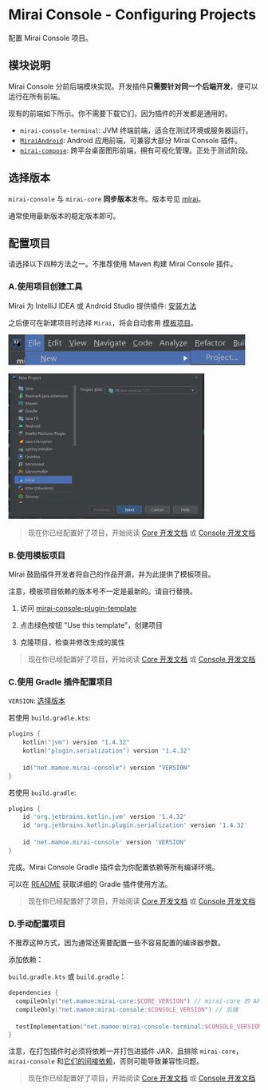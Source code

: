 # Mirai Console - Configuring Projects

配置 Mirai Console 项目。

## 模块说明

Mirai Console 分前后端模块实现。开发插件**只需要针对同一个后端开发**，便可以运行在所有前端。

现有的前端如下所示。你不需要下载它们，因为插件的开发都是通用的。

- `mirai-console-terminal`: JVM 终端前端，适合在测试环境或服务器运行。
- [`MiraiAndroid`](https://github.com/mzdluo123/MiraiAndroid): Android 应用前端，可兼容大部分 Mirai Console 插件。
- [`mirai-compose`](https://github.com/sonder-joker/mirai-compose): 跨平台桌面图形前端，拥有可视化管理。正处于测试阶段。

## 选择版本

`mirai-console` 与 `mirai-core` **同步版本**发布。版本号见 [mirai](https://github.com/mamoe/mirai/blob/dev/docs/ConfiguringProjects.md#%E9%80%89%E6%8B%A9%E7%89%88%E6%9C%AC)。

通常使用最新版本的稳定版本即可。

## 配置项目

请选择以下四种方法之一。不推荐使用 Maven 构建 Mirai Console 插件。

### A.使用项目创建工具

Mirai 为 IntelliJ IDEA 或 Android Studio 提供插件: [安装方法](https://github.com/mamoe/mirai/blob/dev/docs/Preparations.md#%E5%AE%89%E8%A3%85-ide-%E6%8F%92%E4%BB%B6)

之后便可在新建项目时选择 `Mirai`，将会自动套用 [模板项目](https://github.com/project-mirai/mirai-console-plugin-template)。

![](.ConfiguringProjects_images/6d010b1a.png)

![](.ConfiguringProjects_images/a6a3b24b.png)

> 现在你已经配置好了项目，开始阅读 [Core 开发文档](https://github.com/mamoe/mirai/blob/dev/docs/CoreAPI.md) 或 [Console 开发文档](README.md#mirai-console)

### B.使用模板项目

Mirai 鼓励插件开发者将自己的作品开源，并为此提供了模板项目。

注意，模板项目依赖的版本号不一定是最新的。请自行替换。

1. 访问 [mirai-console-plugin-template](https://github.com/project-mirai/mirai-console-plugin-template)

2. 点击绿色按钮 "Use this template"，创建项目

3. 克隆项目，检查并修改生成的属性

> 现在你已经配置好了项目，开始阅读 [Core 开发文档](https://github.com/mamoe/mirai/blob/dev/docs/CoreAPI.md) 或 [Console 开发文档](README.md#mirai-console)

### C.使用 Gradle 插件配置项目

`VERSION`: [选择版本](#选择版本)

若使用 `build.gradle.kts`:
```kotlin
plugins {
    kotlin("jvm") version "1.4.32"
    kotlin("plugin.serialization") version "1.4.32"
    
    id("net.mamoe.mirai-console") version "VERSION"
}
```

若使用 `build.gradle`:
```groovy
plugins {
    id 'org.jetbrains.kotlin.jvm' version '1.4.32'
    id 'org.jetbrains.kotlin.plugin.serialization' version '1.4.32'
    
    id 'net.mamoe.mirai-console' version 'VERSION'
}
```

完成。Mirai Console Gradle 插件会为你配置依赖等所有编译环境。

可以在 [README](../tools/gradle-plugin/README.md#mirai-console-gradle-plugin) 获取详细的 Gradle 插件使用方法。

> 现在你已经配置好了项目，开始阅读 [Core 开发文档](https://github.com/mamoe/mirai/blob/dev/docs/CoreAPI.md) 或 [Console 开发文档](README.md#mirai-console)

### D.手动配置项目

不推荐这种方式，因为通常还需要配置一些不容易配置的编译器参数。

添加依赖：

`build.gradle.kts` 或 `build.gradle`：
```kotlin
dependencies {
  compileOnly("net.mamoe:mirai-core:$CORE_VERSION") // mirai-core 的 API
  compileOnly("net.mamoe:mirai-console:$CONSOLE_VERSION") // 后端
  
  testImplementation("net.mamoe:mirai-console-terminal:$CONSOLE_VERSION") // 前端, 用于启动测试
}
```

注意，在打包插件时必须将依赖一并打包进插件 JAR，且排除 `mirai-core`，`mirai-console` 和[它们的间接依赖](https://mvnrepository.com/artifact/net.mamoe/mirai-core-jvm/2.4.0)，否则可能导致兼容性问题。

> 现在你已经配置好了项目，开始阅读 [Core 开发文档](https://github.com/mamoe/mirai/blob/dev/docs/CoreAPI.md) 或 [Console 开发文档](README.md#mirai-console)

